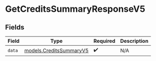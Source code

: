 # GetCreditsSummaryResponseV5


## Fields

| Field                                                    | Type                                                     | Required                                                 | Description                                              |
| -------------------------------------------------------- | -------------------------------------------------------- | -------------------------------------------------------- | -------------------------------------------------------- |
| `data`                                                   | [models.CreditsSummaryV5](../models/creditssummaryv5.md) | :heavy_check_mark:                                       | N/A                                                      |